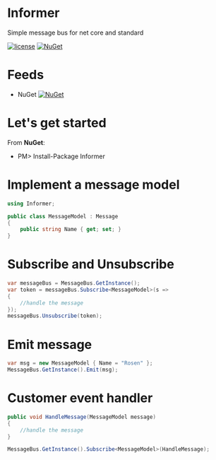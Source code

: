 # Informer
Simple message bus for net core and standard

[![license](https://img.shields.io/github/license/rosen369/informer.svg)](https://github.com/Rosen369/Informer/blob/master/LICENSE)
[![NuGet](https://img.shields.io/nuget/dt/informer.svg)](https://www.nuget.org/packages/Informer/)

# Feeds
* NuGet [![NuGet](https://img.shields.io/nuget/v/Informer.svg)](https://www.nuget.org/packages/Informer/)

# Let's get started

From **NuGet**: 
* PM> Install-Package Informer

# Implement a message model

```c#
using Informer;

public class MessageModel : Message
{
    public string Name { get; set; }
}
```

# Subscribe and Unsubscribe

```c#
var messageBus = MessageBus.GetInstance();
var token = messageBus.Subscribe<MessageModel>(s =>
{
    //handle the message
});
messageBus.Unsubscribe(token);
```

# Emit message

```c#
var msg = new MessageModel { Name = "Rosen" };
MessageBus.GetInstance().Emit(msg);
```

# Customer event handler

```c#
public void HandleMessage(MessageModel message)
{
    //handle the message
}

MessageBus.GetInstance().Subscribe<MessageModel>(HandleMessage);
```
